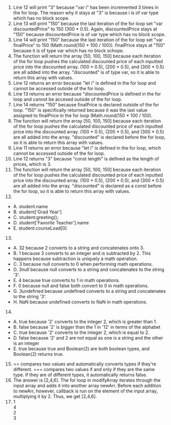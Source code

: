 1. Line 12 will print "3" because "var i" has been incremented 3 times in the for loop. The reason why it stays at "3" is because i is of var type which has no block scope.
2. Line 13 will print "150" because the last iteration of the for loop set "var discountedPrice" to 150 (300 * 0.5). Again, discountedPrice stays at "150" because discountedPrice is of var type which has no block scope.
3. Line 14 will print "150" because the last iteration of the for loop set "var finalPrice" to 150 (Math.round(150 * 100 / 100)). finalPrice stays at "150" because it is of type var which has no block schope.
4. The function will return the array [50, 100, 150] because each iteration of the for loop pushes the calculated discounted price of each inputted price into the discounted array. (100 * 0.5), (200 * 0.5), and (300 * 0.5) are all added into the array. "discounted" is of type var, so it is able to return this array with values.
5. Line 12 returns an error because "let i" is defined in the for loop and cannot be accessed outside of the for loop.
6. Line 13 returns an error because "discountedPrice is defined in the for loop and cannot be accesed outside of the for loop.
7. Line 14 returns "150" because finalPrice is declared outside of the for loop. "150" is specifically returned because it was the last value assigned to finalPrice in the for loop (Math.round(150 * 100 / 100).
8. The function will return the array [50, 100, 150] because each iteration of the for loop pushes the calculated discounted price of each inputted price into the discounted array. (100 * 0.5), (200 * 0.5), and (300 * 0.5) are all added into the array. "discounted" is declared before the for loop, so it is able to return this array with values.
9. Line 11 returns an error because "let i" is defined in the for loop, which cannot be accessed outside of the for loop.
10. Line 12 returns "3" because "const length" is defined as the length of prices, which is 3.
11. The function will return the array [50, 100, 150] because each iteration of the for loop pushes the calculated discounted price of each inputted price into the discounted array. (100 * 0.5), (200 * 0.5), and (300 * 0.5) are all added into the array. "discounted" is declared as a const before the for loop, so it is able to return this array with values.
12.
- A. student.name
- B. student['Grad Year']
- C. student:greeting();
- D. student['Favorite Teacher'].name
- E. student.courseLoad[0]
13.
- A. 32 because 2 converts to a string and concatenates onto 3.
- B. 1 because 3 converts to an integer and is subtracted by 2. This happens because subtraction is uniquely a math operation.
- C. 3 because null converts to 0 when performing math operations.
- D. 3null because null converts to a string and concatenates to the string '3'.
- E. 4 because true converts to 1 in math operations.
- F. 0 because null and false both convert to 0 in math operations.
- G. 3undefined because undefined converts to a string and concatenates to the string '3'.
- H. NaN because undefined converts to NaN in math operations.
14.
- A. true because '2' converts to the integer 2, which is greater than 1.
- B. false because '2' is bigger than the 1 in '12' in terms of the alphabet
- C. true because '2' converts to the integer 2, which is equal to 2.
- D. false because '2' and 2 are not equal as one is a string and the other is an integer
- E. true because true and Boolean(2) are both boolean types, and Boolean(2) returns true.
15. == compares two values and automatically converts types if they're different. === compares two values if and only if they are the same type. If they are of different types, it automatically returns false.
17. The answer is [2,4,6]. The for loop in modifyArray iterates through the input array and adds it into another array newArr. Before each addition to newArr, however, callback is run on the element of the input array, multiplying it by 2. Thus, we get [2,4,6].
19. 1  
4  
2  
3  
